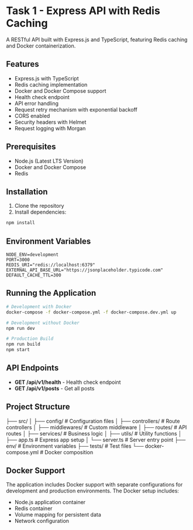 # Task 1 - Express API with Redis Caching

A RESTful API built with Express.js and TypeScript, featuring Redis caching and Docker containerization.

## Features

- Express.js with TypeScript
- Redis caching implementation
- Docker and Docker Compose support
- Health check endpoint
- API error handling
- Request retry mechanism with exponential backoff
- CORS enabled
- Security headers with Helmet
- Request logging with Morgan

## Prerequisites

- Node.js (Latest LTS Version)
- Docker and Docker Compose
- Redis

## Installation

1. Clone the repository
2. Install dependencies:

```bash
npm install
```

## Environment Variables

```
NODE_ENV=development
PORT=3000
REDIS_URI="redis://localhost:6379"
EXTERNAL_API_BASE_URL="https://jsonplaceholder.typicode.com"
DEFAULT_CACHE_TTL=300
```

## Running the Application

```bash
# Development with Docker
docker-compose -f docker-compose.yml -f docker-compose.dev.yml up

# Development without Docker
npm run dev

# Production Build
npm run build
npm start
```

## API Endpoints

- **GET /api/v1/health** - Health check endpoint
- **GET /api/v1/posts** - Get all posts

## Project Structure

├── src/
│ ├── config/ # Configuration files
│ ├── controllers/ # Route controllers
│ ├── middlewares/ # Custom middleware
│ ├── routes/ # API routes
│ ├── services/ # Business logic
│ ├── utils/ # Utility functions
│ ├── app.ts # Express app setup
│ └── server.ts # Server entry point
├── env/ # Environment variables
├── tests/ # Test files
└── docker-compose.yml # Docker composition

## Docker Support

The application includes Docker support with separate configurations for development and production environments. The Docker setup includes:

- Node.js application container
- Redis container
- Volume mapping for persistent data
- Network configuration
